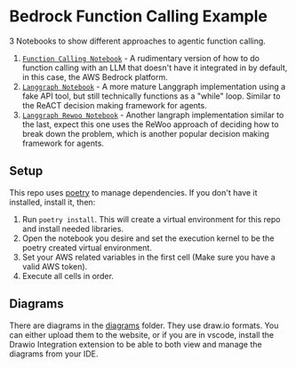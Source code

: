 # Bedrock Function Calling Example

3 Notebooks to show different approaches to agentic function calling.

1. [`Function Calling Notebook`](./1%20-%20function_calling.ipynb) - A rudimentary version of how to do function calling with an LLM that doesn't have it integrated in by default, in this case, the AWS Bedrock platform.
2. [`Langgraph Notebook`](./2%20-%20langgraph.ipynb) - A more mature Langgraph implementation using a fake API tool, but still technically functions as a "while" loop. Similar to the ReACT decision making framework for agents.
3. [`Langgraph Rewoo Notebook`](./3%20-%20rewoo.ipynb) - Another langraph implementation similar to the last, expect this one uses the ReWoo approach of deciding how to break down the problem, which is another popular decision making framework for agents.

## Setup

This repo uses [poetry](https://python-poetry.org/) to manage dependencies. If you don't have it installed, install it, then:

1. Run `poetry install`. This will create a virtual environment for this repo and install needed libraries.
2. Open the notebook you desire and set the execution kernel to be the poetry created virtual environment.
3. Set your AWS related variables in the first cell (Make sure you have a valid AWS token).
4. Execute all cells in order.

## Diagrams

There are diagrams in the [diagrams](./diagrams/) folder. They use draw.io formats.  You can either upload them to the website, or if you are in vscode, install the Drawio Integration extension to be able to both view and manage the diagrams from your IDE.